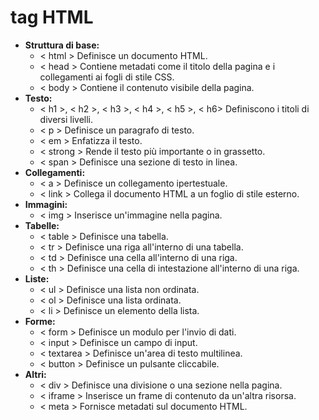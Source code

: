 # tag HTML

- **Struttura di base:**
  - < html > Definisce un documento HTML.
  - < head > Contiene metadati come il titolo della pagina e i collegamenti ai fogli di stile CSS.
  - < body > Contiene il contenuto visibile della pagina.
- **Testo:**
  - < h1 >, < h2 >, < h3 >, < h4 >, < h5 >, < h6>
    Definiscono i titoli di diversi livelli.
  - < p > Definisce un paragrafo di testo.
  - < em > Enfatizza il testo.
  - < strong > Rende il testo più importante o in grassetto.
  - < span > Definisce una sezione di testo in linea.
- **Collegamenti:**
  - < a > Definisce un collegamento ipertestuale.
  - < link > Collega il documento HTML a un foglio di stile esterno.
- **Immagini:**
  - < img > Inserisce un'immagine nella pagina.
- **Tabelle:**
  - < table > Definisce una tabella.
  - < tr > Definisce una riga all'interno di una tabella.
  - < td > Definisce una cella all'interno di una riga.
  - < th > Definisce una cella di intestazione all'interno di una riga.
- **Liste:**
  - < ul > Definisce una lista non ordinata.
  - < ol > Definisce una lista ordinata.
  - < li > Definisce un elemento della lista.
- **Forme:**
  - < form > Definisce un modulo per l'invio di dati.
  - < input > Definisce un campo di input.
  - < textarea > Definisce un'area di testo multilinea.
  - < button > Definisce un pulsante cliccabile.
- **Altri:**
  - < div > Definisce una divisione o una sezione nella pagina.
  - < iframe > Inserisce un frame di contenuto da un'altra risorsa.
  - < meta > Fornisce metadati sul documento HTML.
